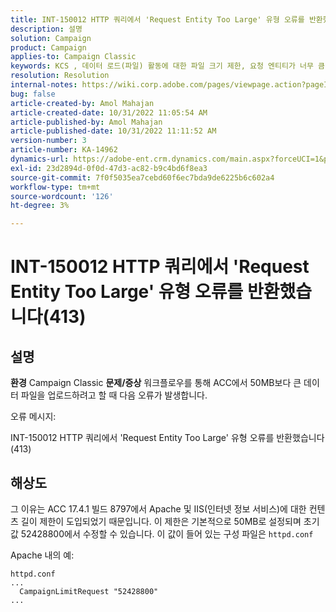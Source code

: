 ```yaml
---
title: INT-150012 HTTP 쿼리에서 'Request Entity Too Large' 유형 오류를 반환했습니다(413)
description: 설명
solution: Campaign
product: Campaign
applies-to: Campaign Classic
keywords: KCS , 데이터 로드(파일) 활동에 대한 파일 크기 제한, 요청 엔티티가 너무 큼, CampaignLimitRequest
resolution: Resolution
internal-notes: https://wiki.corp.adobe.com/pages/viewpage.action?pageId=1423015339#ACC-Apache/Tomcat/IIS-WhatisthefilesizelimitforDataloading(file)activity?
bug: false
article-created-by: Amol Mahajan
article-created-date: 10/31/2022 11:05:54 AM
article-published-by: Amol Mahajan
article-published-date: 10/31/2022 11:11:52 AM
version-number: 3
article-number: KA-14962
dynamics-url: https://adobe-ent.crm.dynamics.com/main.aspx?forceUCI=1&pagetype=entityrecord&etn=knowledgearticle&id=d9098bfb-0b59-ed11-9561-6045bd006079
exl-id: 23d2894d-0f0d-47d3-ac82-b9c4bd6f8ea3
source-git-commit: 7f0f5035ea7cebd60f6ec7bda9de6225b6c602a4
workflow-type: tm+mt
source-wordcount: '126'
ht-degree: 3%

---
```


# INT-150012 HTTP 쿼리에서 &#39;Request Entity Too Large&#39; 유형 오류를 반환했습니다(413)

## 설명

<b>환경</b>
Campaign Classic
<b>문제/증상</b>
워크플로우를 통해 ACC에서 50MB보다 큰 데이터 파일을 업로드하려고 할 때 다음 오류가 발생합니다.



오류 메시지:

INT-150012 HTTP 쿼리에서 &#39;Request Entity Too Large&#39; 유형 오류를 반환했습니다(413)


## 해상도


그 이유는 ACC 17.4.1 빌드 8797에서 Apache 및 IIS(인터넷 정보 서비스)에 대한 컨텐츠 길이 제한이 도입되었기 때문입니다. 이 제한은 기본적으로 50MB로 설정되며 초기 값 52428800에서 수정할 수 있습니다. 이 값이 들어 있는 구성 파일은 `httpd.conf`

Apache 내의 예:


```
httpd.conf
...
  CampaignLimitRequest "52428800"
...
```
